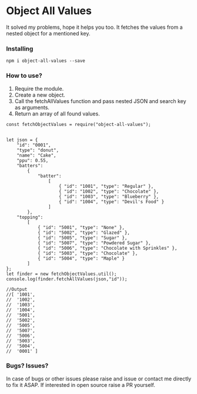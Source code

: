 # Object All Values

It solved my problems, hope it helps you too. It fetches the values from a nested object for a mentioned key.

### Installing

```
npm i object-all-values --save
```

### How to use?

1. Require the module.
2. Create a new object.
3. Call the fetchAllValues function and pass nested JSON and search key as arguments.
4. Return an array of all found values.

```
const fetchObjectValues = require("object-all-values");


let json = {
	"id": "0001",
	"type": "donut",
	"name": "Cake",
	"ppu": 0.55,
	"batters":
		{
			"batter":
				[
					{ "id": "1001", "type": "Regular" },
					{ "id": "1002", "type": "Chocolate" },
					{ "id": "1003", "type": "Blueberry" },
					{ "id": "1004", "type": "Devil's Food" }
				]
		},
	"topping":
		[
			{ "id": "5001", "type": "None" },
			{ "id": "5002", "type": "Glazed" },
			{ "id": "5005", "type": "Sugar" },
			{ "id": "5007", "type": "Powdered Sugar" },
			{ "id": "5006", "type": "Chocolate with Sprinkles" },
			{ "id": "5003", "type": "Chocolate" },
			{ "id": "5004", "type": "Maple" }
		]
};
let finder = new fetchObjectValues.util();
console.log(finder.fetchAllValues(json,"id"));

//Output
//[ '1001',
//  '1002',
//  '1003',
//  '1004',
//  '5001',
//  '5002',
//  '5005',
//  '5007',
//  '5006',
//  '5003',
//  '5004',
//  '0001' ]

```


### Bugs? Issues?

 In case of bugs or other issues please raise and issue or contact me directly to fix it ASAP. If interested in open source raise a PR yourself.
